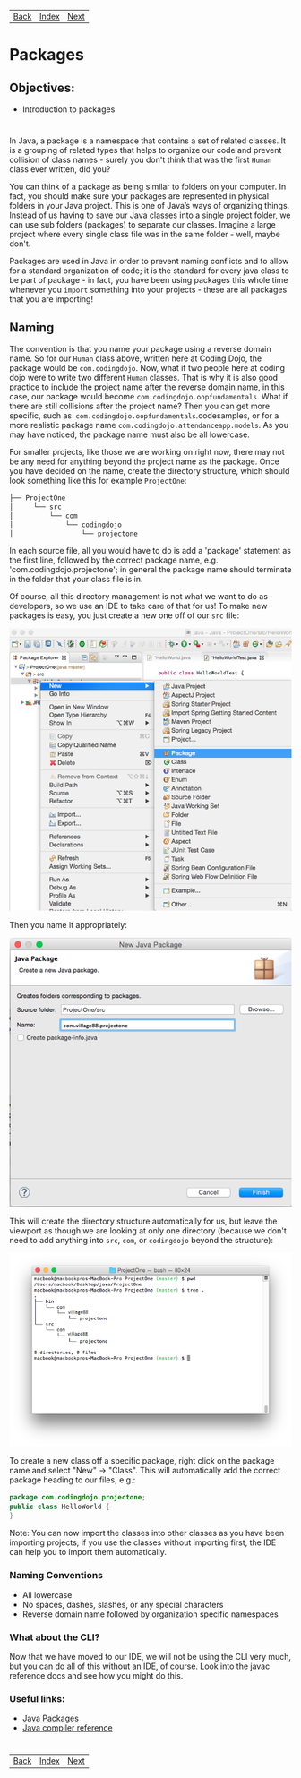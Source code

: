 <table width="100%">
    <tr>
        <td><a href="./009_Inheritance.md">Back</a></td>
        <td><a href="../Index.md">Index</a></td>
        <td><a href="./011_Zoo_Keeper_1.md">Next</a></td>
    </tr>
</table>

#

#   Packages
##  __Objectives:__
*   Introduction to packages
#
In Java, a package is a namespace that contains a set of related classes. It is a grouping of related types that helps to organize our code and prevent collision of class names - surely you don't think that was the first `Human` class ever written, did you?

You can think of a package as being similar to folders on your computer. In fact, you should make sure your packages are represented in physical folders in your Java project. This is one of Java’s ways of organizing things. Instead of us having to save our Java classes into a single project folder, we can use sub folders (packages) to separate our classes. Imagine a large project where every single class file was in the same folder - well, maybe don't.

Packages are used in Java in order to prevent naming conflicts and to allow for a standard organization of code; it is the standard for every java class to be part of package - in fact, you have been using packages this whole time whenever you `import` something into your projects - these are all packages that you are importing!

## __Naming__
The convention is that you name your package using a reverse domain name. So for our `Human` class above, written here at Coding Dojo, the package would be `com.codingdojo`. Now, what if two people here at coding dojo were to write two different `Human` classes. That is why it is also good practice to include the project name after the reverse domain name, in this case, our package would become `com.codingdojo.oopfundamentals`. What if there are still collisions after the project name? Then you can get more specific, such as` com.codingdojo.oopfundamentals`.codesamples, or for a more realistic package name `com.codingdojo.attendanceapp.models`. As you may have noticed, the package name must also be all lowercase.

For smaller projects, like those we are working on right now, there may not be any need for anything beyond the project name as the package. Once you have decided on the name, create the directory structure, which should look something like this for example `ProjectOne`:

    ├── ProjectOne
    │     └── src
    │         └── com
    │             └── codingdojo
    │                 └── projectone
In each source file, all you would have to do is add a 'package' statement as the first line, followed by the correct package name, e.g. 'com.codingdojo.projectone'; in general the package name should terminate in the folder that your class file is in.

Of course, all this directory management is not what we want to do as developers, so we use an IDE to take care of that for us! To make new packages is easy, you just create a new one off of our `src` file:

<img src="./../000_img/packages_01.png">

Then you name it appropriately:

<img src="./../000_img/packages_02.png">

This will create the directory structure automatically for us, but leave the viewport as though we are looking at only one directory (because we don't need to add anything into `src`, `com`, or `codingdojo` beyond the structure):

<img src="./../000_img/packages_03.png">

To create a new class off a specific package, right click on the package name and select "New" -> "Class". This will automatically add the correct package heading to our files, e.g.:
```java
package com.codingdojo.projectone;
public class HelloWorld {
}
```
Note: You can now import the classes into other classes as you have been importing projects; if you use the classes without importing first, the IDE can help you to import them automatically.

### __Naming Conventions__
*   All lowercase
*   No spaces, dashes, slashes, or any special characters
*   Reverse domain name followed by organization specific namespaces

### __What about the CLI?__
Now that we have moved to our IDE, we will not be using the CLI very much, but you can do all of this without an IDE, of course. Look into the javac reference docs and see how you might do this.

### __Useful links:__
*   [Java Packages](https://docs.oracle.com/javase/tutorial/java/package/packages.html)
*   [Java compiler reference](http://docs.oracle.com/javase/8/docs/technotes/tools/windows/javac.html)

#

[]()
<table width="100%">
    <tr>
        <td><a href="./009_Inheritance.md">Back</a></td>
        <td><a href="../Index.md">Index</a></td>
        <td><a href="./011_Zoo_Keeper_1.md">Next</a></td>
    </tr>
</table>
